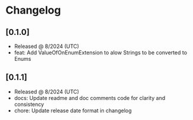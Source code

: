 # Changelog

## [0.1.0]

- Released @ 8/2024 (UTC)
- feat: Add ValueOfOnEnumExtension to alow Strings to be converted to Enums

## [0.1.1]

- Released @ 8/2024 (UTC)
- docs: Update readme and doc comments code for clarity and consistency
- chore: Update release date format in changelog
